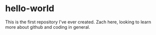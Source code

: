 # hello-world
This is the first repository I've ever created.
Zach here, looking to learn more about github and coding in general.
